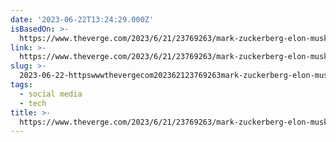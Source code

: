 ```yaml
---
date: '2023-06-22T13:24:29.000Z'
isBasedOn: >-
  https://www.theverge.com/2023/6/21/23769263/mark-zuckerberg-elon-musk-fight-cage-match-worldstar
link: >-
  https://www.theverge.com/2023/6/21/23769263/mark-zuckerberg-elon-musk-fight-cage-match-worldstar
slug: >-
  2023-06-22-httpswwwthevergecom202362123769263mark-zuckerberg-elon-musk-fight-cage-match-worldstar
tags:
  - social media
  - tech
title: >-
  https://www.theverge.com/2023/6/21/23769263/mark-zuckerberg-elon-musk-fight-cage-match-worldstar
---
```


